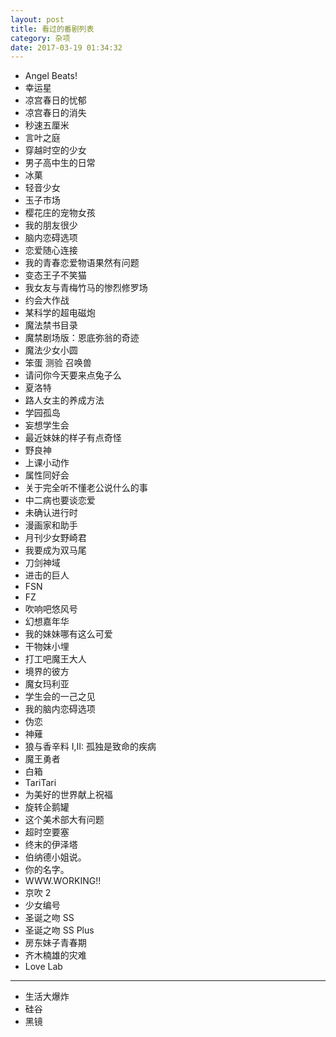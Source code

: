```yaml
---
layout: post
title: 看过的番剧列表
category: 杂项
date: 2017-03-19 01:34:32
---
```


* Angel Beats!
* 幸运星
* 凉宫春日的忧郁
* 凉宫春日的消失
* 秒速五厘米
* 言叶之庭
* 穿越时空的少女
* 男子高中生的日常
* 冰菓
* 轻音少女
* 玉子市场
* 樱花庄的宠物女孩
* 我的朋友很少
* 脑内恋碍选项
* 恋爱随心连接
* 我的青春恋爱物语果然有问题
* 变态王子不笑猫
* 我女友与青梅竹马的惨烈修罗场
* 约会大作战
* 某科学的超电磁炮
* 魔法禁书目录
* 魔禁剧场版：恩底弥翁的奇迹
* 魔法少女小圆
* 笨蛋 测验 召唤兽
* 请问你今天要来点兔子么
* 夏洛特
* 路人女主的养成方法
* 学园孤岛
* 妄想学生会
* 最近妹妹的样子有点奇怪
* 野良神
* 上课小动作
* 属性同好会
* 关于完全听不懂老公说什么的事
* 中二病也要谈恋爱
* 未确认进行时
* 漫画家和助手
* 月刊少女野崎君
* 我要成为双马尾
* 刀剑神域
* 进击的巨人
* FSN
* FZ
* 吹响吧悠风号
* 幻想嘉年华
* 我的妹妹哪有这么可爱
* 干物妹小埋
* 打工吧魔王大人
* 境界的彼方
* 魔女玛利亚
* 学生会的一己之见
* 我的脑内恋碍选项
* 伪恋
* 神薙
* 狼与香辛料 I,II: 孤独是致命的疾病
* 魔王勇者
* 白箱
* TariTari
* 为美好的世界献上祝福
* 旋转企鹅罐
* 这个美术部大有问题
* 超时空要塞
* 终末的伊泽塔
* 伯纳德小姐说。
* 你的名字。
* WWW.WORKING!!
* 京吹 2
* 少女编号
* 圣诞之吻 SS
* 圣诞之吻 SS Plus
* 房东妹子青春期
* 齐木楠雄的灾难
* Love Lab

--------------

* 生活大爆炸
* 硅谷
* 黑镜

